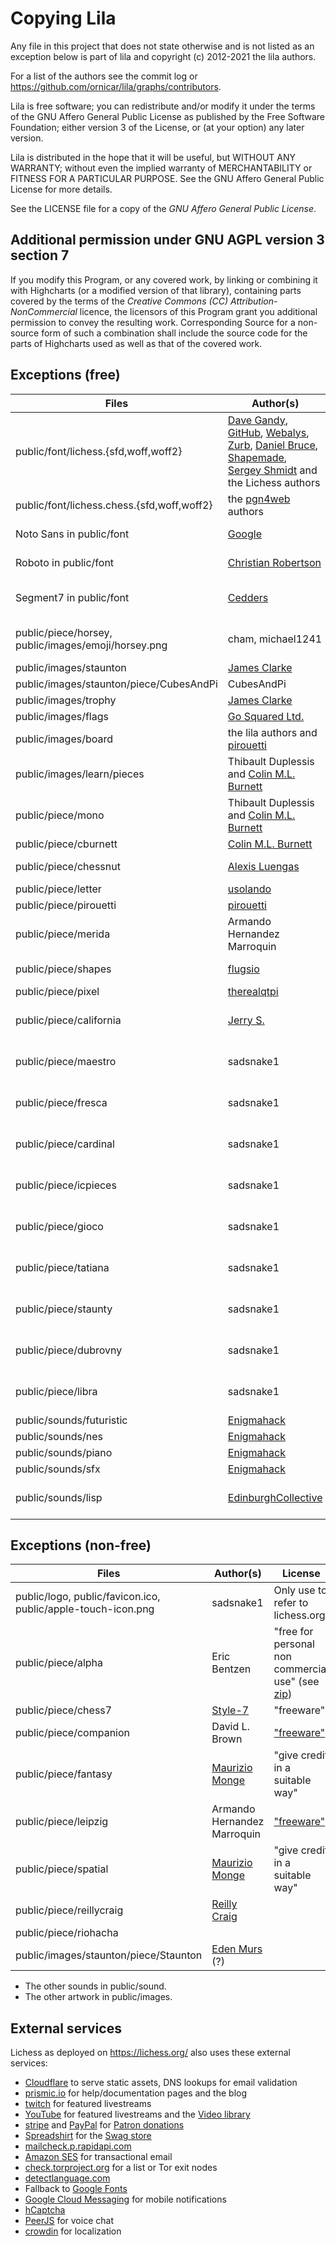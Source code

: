 # Copying Lila

Any file in this project that does not state otherwise and is not listed as an
exception below is part of lila and copyright (c) 2012-2021 the lila authors.

For a list of the authors see the commit log or
https://github.com/ornicar/lila/graphs/contributors.

Lila is free software; you can redistribute and/or modify it under the terms
of the GNU Affero General Public License as published by the Free Software
Foundation; either version 3 of the License, or (at your option) any later
version.

Lila is distributed in the hope that it will be useful, but WITHOUT ANY
WARRANTY; without even the implied warranty of MERCHANTABILITY or FITNESS FOR
A PARTICULAR PURPOSE. See the GNU Affero General Public License for more
details.

See the LICENSE file for a copy of the _GNU Affero General Public License_.

## Additional permission under GNU AGPL version 3 section 7

If you modify this Program, or any covered work, by linking or combining it
with Highcharts (or a modified version of that library), containing parts
covered by the terms of the _Creative Commons (CC) Attribution-NonCommercial_
licence, the licensors of this Program grant you additional permission to
convey the resulting work. Corresponding Source for a non-source form of such a
combination shall include the source code for the parts of Highcharts used as
well as that of the covered work.

## Exceptions (free)

<!-- prettier-ignore -->
Files | Author(s) | License
--- | --- | ---
public/font/lichess.{sfd,woff,woff2} | [Dave Gandy](http://fontawesome.io/), [GitHub](https://github.com/primer/octicons), [Webalys](http://www.webalys.com/), [Zurb](http://zurb.com/playground/foundation-icon-fonts-3), [Daniel Bruce](http://www.entypo.com/), [Shapemade](http://steadysets.com/), [Sergey Shmidt](http://designmodo.com/linecons-free/) and the Lichess authors | [OFL](http://scripts.sil.org/cms/scripts/page.php?site_id=nrsi&id=OFL), [MIT](https://github.com/primer/octicons/blob/master/LICENSE), [CC BY 3.0](https://creativecommons.org/licenses/by/3.0/), AGPLv3+
public/font/lichess.chess.{sfd,woff,woff2} | the [pgn4web](http://pgn4web.casaschi.net/home.html) authors | [GPLv2+](https://www.gnu.org/licenses/gpl-2.0.txt)
Noto Sans in public/font | [Google](https://fonts.google.com/specimen/Noto+Sans) | [Apache 2.0](https://www.apache.org/licenses/LICENSE-2.0)
Roboto in public/font | [Christian Robertson](https://fonts.google.com/specimen/Roboto) | [Apache 2.0](https://www.apache.org/licenses/LICENSE-2.0)
Segment7 in public/font | [Cedders](https://www.fontspace.com/cedders) | [SIL Open Font License](https://www.fontspace.com/help#license-17)
public/piece/horsey, public/images/emoji/horsey.png | cham, michael1241 | [CC BY-NC-SA 4.0](https://creativecommons.org/licenses/by-nc-sa/4.0/)
public/images/staunton | [James Clarke](https://github.com/clarkerubber/Staunton-Pieces) | [MIT](https://github.com/clarkerubber/Staunton-Pieces/blob/master/LICENSE)
public/images/staunton/piece/CubesAndPi | CubesAndPi | AGPLv3+
public/images/trophy | [James Clarke](https://github.com/clarkerubber/Staunton-Pieces/tree/master/Trophies) | [MIT](https://github.com/clarkerubber/Staunton-Pieces/blob/master/LICENSE)
public/images/flags | [Go Squared Ltd.](https://www.gosquared.com/resources/flag-icons/) | [MIT](https://github.com/gosquared/flags/blob/master/LICENSE.txt)
public/images/board | the lila authors and [pirouetti](https://lichess.org/@/pirouetti) | AGPLv3+
public/images/learn/pieces | Thibault Duplessis and [Colin M.L. Burnett](https://en.wikipedia.org/wiki/User:Cburnett) | [GPLv2+](https://www.gnu.org/licenses/gpl-2.0.txt)
public/piece/mono | Thibault Duplessis and [Colin M.L. Burnett](https://en.wikipedia.org/wiki/User:Cburnett) | [GPLv2+](https://www.gnu.org/licenses/gpl-2.0.txt)
public/piece/cburnett | [Colin M.L. Burnett](https://en.wikipedia.org/wiki/User:Cburnett) | [GPLv2+](https://www.gnu.org/licenses/gpl-2.0.txt)
public/piece/chessnut | [Alexis Luengas](https://github.com/LexLuengas) | [Apache 2.0](https://github.com/LexLuengas/chessnut-pieces/blob/master/LICENSE.txt)
public/piece/letter | [usolando](https://lichess.org/@/usolando) | AGPLv3+
public/piece/pirouetti | [pirouetti](https://lichess.org/@/pirouetti) | AGPLv3+
public/piece/merida | Armando Hernandez Marroquin | [GPLv2+](https://www.gnu.org/licenses/gpl-2.0.txt)
public/piece/shapes | [flugsio](https://github.com/flugsio/chess_shapes) | [CC BY-SA 4.0](https://creativecommons.org/licenses/by-sa/4.0/)
public/piece/pixel | [therealqtpi](https://twitter.com/therealqtpi) | AGPLv3+
public/piece/california | [Jerry S.](https://sites.google.com/view/jerrychess/home) | [CC BY-NC-SA 4.0](https://creativecommons.org/licenses/by-nc-sa/4.0/)
public/piece/maestro | sadsnake1 | [CC BY-NC-SA 4.0](https://creativecommons.org/licenses/by-nc-sa/4.0/)
public/piece/fresca | sadsnake1 | [CC BY-NC-SA 4.0](https://creativecommons.org/licenses/by-nc-sa/4.0/)
public/piece/cardinal | sadsnake1 | [CC BY-NC-SA 4.0](https://creativecommons.org/licenses/by-nc-sa/4.0/)
public/piece/icpieces | sadsnake1 | [CC BY-NC-SA 4.0](https://creativecommons.org/licenses/by-nc-sa/4.0/)
public/piece/gioco | sadsnake1 | [CC BY-NC-SA 4.0](https://creativecommons.org/licenses/by-nc-sa/4.0/)
public/piece/tatiana | sadsnake1 | [CC BY-NC-SA 4.0](https://creativecommons.org/licenses/by-nc-sa/4.0/)
public/piece/staunty | sadsnake1 | [CC BY-NC-SA 4.0](https://creativecommons.org/licenses/by-nc-sa/4.0/)
public/piece/dubrovny | sadsnake1 | [CC BY-NC-SA 4.0](https://creativecommons.org/licenses/by-nc-sa/4.0/)
public/piece/libra | sadsnake1 | [CC BY-NC-SA 4.0](https://creativecommons.org/licenses/by-nc-sa/4.0/)
public/sounds/futuristic | [Enigmahack](https://github.com/Enigmahack) | AGPLv3+
public/sounds/nes | [Enigmahack](https://github.com/Enigmahack) | AGPLv3+
public/sounds/piano | [Enigmahack](https://github.com/Enigmahack) | AGPLv3+
public/sounds/sfx | [Enigmahack](https://github.com/Enigmahack) | AGPLv3+
public/sounds/lisp | [EdinburghCollective](http://lichess.org/@/EdinburghCollective) | [CC BY-NC-SA 4.0](https://creativecommons.org/licenses/by-nc-sa/4.0/)

## Exceptions (non-free)

<!-- prettier-ignore -->
Files | Author(s) | License
--- | --- | ---
public/logo, public/favicon.ico, public/apple-touch-icon.png | sadsnake1 | Only use to refer to lichess.org
public/piece/alpha | Eric Bentzen | "free for personal non commercial use" (see [zip](http://www.enpassant.dk/chess/downl/alpha.zip))
public/piece/chess7 | [Style-7](http://www.styleseven.com/) | "freeware"
public/piece/companion | David L. Brown | ["freeware"](http://www.enpassant.dk/chess/fonteng.htm#GC)
public/piece/fantasy | [Maurizio Monge](http://poisson.phc.unipi.it/~monge/chess_art.php) | "give credit in a suitable way"
public/piece/leipzig | Armando Hernandez Marroquin | ["freeware"](http://www.enpassant.dk/chess/fonteng.htm#LEIPZIG)
public/piece/spatial | [Maurizio Monge](http://poisson.phc.unipi.it/~monge/chess_art.php) | "give credit in a suitable way"
public/piece/reillycraig | [Reilly Craig](https://instagram.com/fader_) |
public/piece/riohacha | |
public/images/staunton/piece/Staunton | [Eden Murs](https://userstyles.org/styles/134558/lichess-pieces-3d-staunton) (?) |

- The other sounds in public/sound.
- The other artwork in public/images.

## External services

Lichess as deployed on https://lichess.org/ also uses these external services:

- [Cloudflare](https://www.cloudflare.com/) to serve static assets, DNS lookups for email validation
- [prismic.io](https://prismic.io/) for help/documentation pages and the blog
- [twitch](https://www.twitch.tv/) for featured livestreams
- [YouTube](https://www.youtube.com) for featured livestreams and the [Video library](https://lichess.org/video)
- [stripe](https://stripe.com/) and [PayPal](https://www.paypal.com) for [Patron donations](https://lichess.org/patron)
- [Spreadshirt](https://shop.spreadshirt.com/lichess-org) for the [Swag store](https://lichess.org/swag)
- [mailcheck.p.rapidapi.com](https://rapidapi.com/Top-Rated/api/e-mail-check-invalid-or-disposable-domain)
- [Amazon SES](https://aws.amazon.com/ses/) for transactional email
- [check.torproject.org](https://check.torproject.org/torbulkexitlist) for a list or Tor exit nodes
- [detectlanguage.com](https://detectlanguage.com/)
- Fallback to [Google Fonts](https://fonts.google.com/)
- [Google Cloud Messaging](https://developers.google.com/cloud-messaging/) for mobile notifications
- [hCaptcha](https://hcaptcha.com)
- [PeerJS](https://peerjs.com/) for voice chat
- [crowdin](https://crowdin.com/project/lichess) for localization
